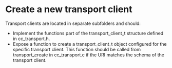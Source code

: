 # Create a new transport client

Transport clients are located in separate subfolders and should:

- Implement the functions part of the transport_client_t structure defined in cc_transport.h.
- Expose a function to create a transport_client_t object configured for the specific transport client. This function should be called from transport_create in cc_transport.c if the URI matches the schema of the transport client.
